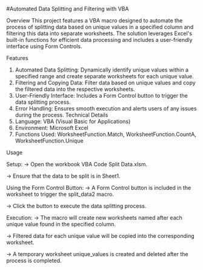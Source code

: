 #Automated Data Splitting and Filtering with VBA

Overview
This project features a VBA macro designed to automate the process of splitting data based on unique values in a specified column and filtering this data into separate worksheets. The solution leverages Excel's built-in functions for efficient data processing and includes a user-friendly interface using Form Controls.

Features
1. Automated Data Splitting: Dynamically identify unique values within a specified range and create separate worksheets for each unique value.
2. Filtering and Copying Data: Filter data based on unique values and copy the filtered data into the respective worksheets.
3. User-Friendly Interface: Includes a Form Control button to trigger the data splitting process.
4. Error Handling: Ensures smooth execution and alerts users of any issues during the process.
Technical Details
5. Language: VBA (Visual Basic for Applications)
6. Environment: Microsoft Excel
7. Functions Used: WorksheetFunction.Match, WorksheetFunction.CountA, WorksheetFunction.Unique

Usage

Setup:
-> Open the workbook VBA Code Split Data.xlsm.

-> Ensure that the data to be split is in Sheet1.

Using the Form Control Button:
-> A Form Control button is included in the worksheet to trigger the split_data2 macro.

-> Click the button to execute the data splitting process.

Execution:
-> The macro will create new worksheets named after each unique value found in the specified column.

-> Filtered data for each unique value will be copied into the corresponding worksheet.

-> A temporary worksheet unique_values is created and deleted after the process is completed.
